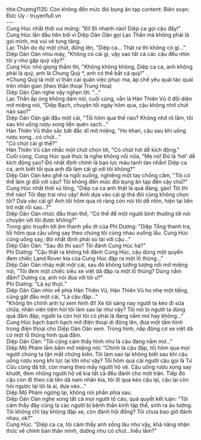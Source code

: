 title:Chương1135: Còn không đến mức đói bụng ăn tạp
content:
Biên soạn: Đức Uy - truyenfull.vn<br>---<br>Cung Húc nhất thời vui mừng: "Đi! Đi nhanh nào! Diệp ca gọi cậu đấy!"<br>Cung Húc lần đầu tiên bởi vì Diệp Oản Oản gọi Lạc Thần mà không phải là gọi mình, mà vui vẻ tung tăng.<br>Lạc Thần do dự một chút, đứng lên, "Diệp ca... Thật ra thì không có gì..."<br>Diệp Oản Oản nhíu mày, "Không có cái gì, vậy sao tất cả các cậu đều nhìn tôi y như gặp quỷ vậy?"<br>Cung Húc nhỏ giọng thầm thì, "Không không không, Diệp ca ca, anh không phải là quỷ, anh là Chung Quỳ *, anh có thể bắt cả quỷ!"<br>*Chung Quỳ:là một vị thần cai quản việc phục ma, áp chế yêu quái tác quái trên nhân gian (theo thần thoại Trung Hoa)<br>Diệp Oản Oản nghe vậy nghẹn lời: "..."<br>Lạc Thần ấp úng không dám nói, cuối cùng, vẫn là Hàn Thiên Vũ ở đối diện mở miệng nói, "Diệp Bạch, chuyện tối ngày hôm qua, cậu không nhớ chút nào sao?"<br>Diệp Oản Oản gãi đầu một cái, "Tối hôm qua thế nào? Không nhớ rõ lắm, tôi sau khi uống rượu xong liền quên sạch..."<br>Hàn Thiên Vũ thần sắc bất đắc dĩ mở miệng, "Ho khan, cậu sau khi uống rượu xong...có chút..."<br>"Có chút cái gì thế?"<br>Hàn Thiên Vũ cân nhắc một chút chọn lời, "Có chút hơi dễ kích động."<br>Cuối cùng, Cung Húc quả thực là nghe không nổi nữa, "Mẹ nó! Đó là ‘hơi’ dễ kích động sao? Đó nhất định chính là bạo lực máu tanh tàn nhẫn! Diệp ca ca, anh biết tối qua anh đã làm cái gì với tôi không?"<br>Diệp Oản Oản kéo ghế ra ngồi xuống, nghiêng một tay chống cằm, "Tôi có thể làm gì đối với cậu? Tôi không đến mức đói bụng ăn tạp đến vậy chứ?"<br>Cung Húc nhất thời xù lông, "Diệp ca ca anh thật là quá đáng, gào! Tôi thì thế nào! Tôi đẹp trai như vậy! Anh dựa vào cái gì thà đói cũng không chọn tôi? Dựa vào cái gì! Anh tối hôm qua rõ ràng còn nói tôi dễ nhìn, hiện tại liền trở mặt rồi sao...?"<br>Diệp Oản Oản nhức đầu than thở, "Có thể để một người bình thường tới nói chuyện với tôi được không?"<br>Trong góc truyền tới âm thanh yếu ớt của Phí Dương: "Diệp Tổng thanh tra, tối hôm qua cậu uống say theo chúng tôi cùng nhau xuống lầu. Cung Húc cũng uống say, đòi nhất định phải so tài với cậu..."<br>Diệp Oản Oản: "Sau đó thì sao? Tôi đánh Cung Húc hả?"<br>Phí Dương: "Cậu thật ra không hề đánh Cung Húc, cậu dùng một quyền đem chiếc Land Rover kia của Cung Húc đập ra một lỗ thủng..."<br>Diệp Oản Oản nháy mắt một cái, sau đó không tưởng tượng nổi mở miệng nói, "Tôi đem một chiếc siêu xe việt dã đập ra một lỗ thủng? Dùng nắm đấm? Dương ca, anh nói đùa với tôi ư?"<br>Phí Dương: "Là sự thực."<br>Diệp Oản Oản nhìn về phía Hàn Thiên Vũ, Hàn Thiên Vũ ho nhẹ một tiếng, cũng gật đầu một cái, "Là cậu đập..."<br>"Không tin chính anh tự xem hình đi! Xe tôi sáng nay người ta kéo đi sửa chữa, nhân viên tiệm hỏi tôi làm sao lại như vậy? Tôi nói bị người ta dùng quả đấm đập, người ta còn hỏi tôi có phải là đang nằm mơ hay không..."<br>Cung Húc bạch bạch bạch mở điện thoại di động lên, đưa một tấm hình trong điện thoại cho Diệp Oản Oản xem. Trong hình, nắp động cơ xe việt dã có một lỗ thủng hình quả đấm.<br>Diệp Oản Oản: "Tôi cũng cảm thấy hình như là cậu đang nằm mơ..."<br>Diệp Mộ Phàm lầm bầm mở miệng nói: "Chính là cậu đập, tối hôm qua mọi người chúng ta tận mắt chứng kiến. Tôi làm sao lại không biết sau khi cậu uống rượu xong khí lực lại lớn như vậy? Tối hôm qua cái người cậu gọi là Tư Cửu cũng đã tới, còn mang theo mấy người hộ vệ. Cậu uống rượu xong say khướt, đem những người hộ vệ kia tất cả đều đánh cho một trận. Tiếp đó cậu còn đi theo cái tên dã nam nhân kia, tôi đi qua kéo cậu lại, cậu lại còn hỏi ngược lại tôi là ai, dựa vào..."<br>Diệp Mộ Phàm ngừng lại, không nói phần phía sau.<br>Diệp Oản Oản nghe xong tất cả mọi người tố cáo, quả quyết kết luận: "Tôi cảm thấy đây cũng là các người bị bệnh thần kinh tập thể, sinh ra ảo tưởng. Tôi không chỉ tay không đập xe, còn đánh hội đồng? Tôi chưa bao giờ đánh nhau, ok?"<br>Cung Húc: "Diệp ca ca, tôi cảm thấy anh sống lâu như vậy, khả năng nhận thức về chính bản thân mình, dường như có chút…hiểu lầm?"